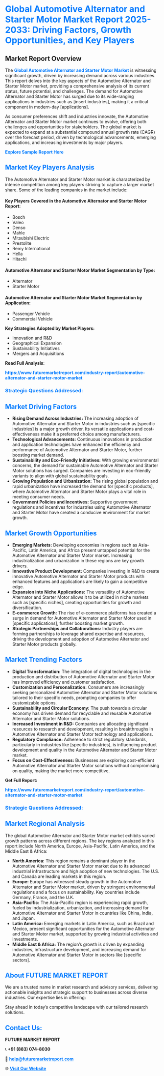 <h1 style="color: #007BFF;">Global Automotive Alternator and Starter Motor Market Report 2025-2033: Driving Factors, Growth Opportunities, and Key Players</h1>

<section id="overview">
<h2>Market Report Overview</h2>
<p>The <a href="https://www.futuremarketreport.com/industry-report/automotive-alternator-and-starter-motor-market" style="color: #007BFF; text-decoration: none;"><strong>Global Automotive Alternator and Starter Motor Market</strong></a> is witnessing significant growth, driven by increasing demand across various industries. This report delves into the key aspects of the Automotive Alternator and Starter Motor market, providing a comprehensive analysis of its current status, future potential, and challenges. The demand for Automotive Alternator and Starter Motor has surged due to its wide-ranging applications in industries such as [insert industries], making it a critical component in modern-day [applications].</p>
<p>As consumer preferences shift and industries innovate, the Automotive Alternator and Starter Motor market continues to evolve, offering both challenges and opportunities for stakeholders. The global market is expected to expand at a substantial compound annual growth rate (CAGR) over the forecast period, driven by technological advancements, emerging applications, and increasing investments by major players.</p>
</section>

<section id="overview">
<p><a href="https://www.futuremarketreport.com/request-sample/reportId=85967" style="color: #007BFF; text-decoration: none;"><strong>Explore Sample Report Here</strong></a></p>
</section>

<section id="key-players">
<h2 style="color: #007BFF;">Market Key Players Analysis</h2>
<p>The Automotive Alternator and Starter Motor market is characterized by intense competition among key players striving to capture a larger market share. Some of the leading companies in the market include:</p>
<h4>Key Players Covered in the Automotive Alternator and Starter Motor Report:</h4>
<ul><li>Bosch</li><li>Valeo</li><li>Denso</li><li>Mahle</li><li>Mitsubishi Electric</li><li>Prestolite</li><li>Remy International</li><li>Hella</li><li>Hitachi</li></ul>
<h4>Automotive Alternator and Starter Motor Market Segmentation by Type:</h4>
<ul><li>Alternator</li><li>Starter Motor</li></ul>

<h4>Automotive Alternator and Starter Motor Market Segmentation by Application:</h4>
<ul><li>Passenger Vehicle</li><li>Commercial Vehicle</li></ul>
<p><strong>Key Strategies Adopted by Market Players:</strong></p>
<ul>
<li>Innovation and R&D</li>
<li>Geographical Expansion</li>
<li>Sustainability Initiatives</li>
<li>Mergers and Acquisitions</li>
</ul>
</section>

<section>
<p><strong>Read Full Analysis: </strong></p><a href="https://www.futuremarketreport.com/industry-report/automotive-alternator-and-starter-motor-market" style="color: #007BFF; text-decoration: none;"><strong>https://www.futuremarketreport.com/industry-report/automotive-alternator-and-starter-motor-market</strong></a>
<h3 style="color: #007BFF;">Strategic Questions Addressed:</h3>
</section>

<section id="driving-factors">
<h2 style="color: #007BFF;">Market Driving Factors</h2>
<ul>
<li><strong>Rising Demand Across Industries:</strong> The increasing adoption of Automotive Alternator and Starter Motor in industries such as [specific industries] is a major growth driver. Its versatile applications and cost-effectiveness make it a preferred choice among manufacturers.</li>
<li><strong>Technological Advancements:</strong> Continuous innovations in production and application technologies have enhanced the efficiency and performance of Automotive Alternator and Starter Motor, further boosting market demand.</li>
<li><strong>Sustainability and Eco-Friendly Initiatives:</strong> With growing environmental concerns, the demand for sustainable Automotive Alternator and Starter Motor solutions has surged. Companies are investing in eco-friendly variants to align with global sustainability goals.</li>
<li><strong>Growing Population and Urbanization:</strong> The rising global population and rapid urbanization have increased the demand for [specific products], where Automotive Alternator and Starter Motor plays a vital role in meeting consumer needs.</li>
<li><strong>Government Policies and Incentives:</strong> Supportive government regulations and incentives for industries using Automotive Alternator and Starter Motor have created a conducive environment for market growth.</li>
</ul>
</section>

<section id="growth-opportunities">
<h2 style="color: #007BFF;">Market Growth Opportunities</h2>
<ul>
<li><strong>Emerging Markets:</strong> Developing economies in regions such as Asia-Pacific, Latin America, and Africa present untapped potential for the Automotive Alternator and Starter Motor market. Increasing industrialization and urbanization in these regions are key growth drivers.</li>
<li><strong>Innovative Product Development:</strong> Companies investing in R&D to create innovative Automotive Alternator and Starter Motor products with enhanced features and applications are likely to gain a competitive edge.</li>
<li><strong>Expansion into Niche Applications:</strong> The versatility of Automotive Alternator and Starter Motor allows it to be utilized in niche markets such as [specific niches], creating opportunities for growth and diversification.</li>
<li><strong>E-commerce Growth:</strong> The rise of e-commerce platforms has created a surge in demand for Automotive Alternator and Starter Motor used in [specific applications], further boosting market growth.</li>
<li><strong>Strategic Partnerships and Collaborations:</strong> Industry players are forming partnerships to leverage shared expertise and resources, driving the development and adoption of Automotive Alternator and Starter Motor products globally.</li>
</ul>
</section>

<section id="trending-factors">
<h2 style="color: #007BFF;">Market Trending Factors</h2>
<ul>
<li><strong>Digital Transformation:</strong> The integration of digital technologies in the production and distribution of Automotive Alternator and Starter Motor has improved efficiency and customer satisfaction.</li>
<li><strong>Customization and Personalization:</strong> Consumers are increasingly seeking personalized Automotive Alternator and Starter Motor solutions tailored to their specific needs, prompting companies to offer customizable options.</li>
<li><strong>Sustainability and Circular Economy:</strong> The push towards a circular economy has driven demand for recyclable and reusable Automotive Alternator and Starter Motor solutions.</li>
<li><strong>Increased Investment in R&D:</strong> Companies are allocating significant resources to research and development, resulting in breakthroughs in Automotive Alternator and Starter Motor technology and applications.</li>
<li><strong>Regulatory Compliance:</strong> Adherence to strict regulatory standards, particularly in industries like [specific industries], is influencing product development and quality in the Automotive Alternator and Starter Motor market.</li>
<li><strong>Focus on Cost-Effectiveness:</strong> Businesses are exploring cost-efficient Automotive Alternator and Starter Motor solutions without compromising on quality, making the market more competitive.</li>
</ul>
</section>

<section>
<p><strong>Get Full Report: </strong></p><a href="https://www.futuremarketreport.com/industry-report/automotive-alternator-and-starter-motor-market" style="color: #007BFF; text-decoration: none;"><strong>https://www.futuremarketreport.com/industry-report/automotive-alternator-and-starter-motor-market</strong></a>
<h3 style="color: #007BFF;">Strategic Questions Addressed:</h3>
</section>


<section id="regional-analysis">
<h2 style="color: #007BFF;">Market Regional Analysis</h2>
<p>The global Automotive Alternator and Starter Motor market exhibits varied growth patterns across different regions. The key regions analyzed in this report include North America, Europe, Asia-Pacific, Latin America, and the Middle East & Africa:</p>
<ul>
<li><strong>North America:</strong> This region remains a dominant player in the Automotive Alternator and Starter Motor market due to its advanced industrial infrastructure and high adoption of new technologies. The U.S. and Canada are leading markets in this region.</li>
<li><strong>Europe:</strong> Europe has witnessed steady growth in the Automotive Alternator and Starter Motor market, driven by stringent environmental regulations and a focus on sustainability. Key countries include Germany, France, and the U.K.</li>
<li><strong>Asia-Pacific:</strong> The Asia-Pacific region is experiencing rapid growth, fueled by industrialization, urbanization, and increasing demand for Automotive Alternator and Starter Motor in countries like China, India, and Japan.</li>
<li><strong>Latin America:</strong> Emerging markets in Latin America, such as Brazil and Mexico, present significant opportunities for the Automotive Alternator and Starter Motor market, supported by growing industrial activities and investments.</li>
<li><strong>Middle East & Africa:</strong> The region’s growth is driven by expanding industries, infrastructure development, and increasing demand for Automotive Alternator and Starter Motor in sectors like [specific sectors].</li>
</ul>
</section>

<footer>
<h2 style="color: #007BFF;">About FUTURE MARKET REPORT</h2>
<p>We are a trusted name in market research and advisory services, delivering actionable insights and strategic support to businesses across diverse industries. Our expertise lies in offering:</p>

<p>Stay ahead in today’s competitive landscape with our tailored research solutions.</p>

<h2 style="color: #007BFF;">Contact Us:</h2>
<p><strong>FUTURE MARKET REPORT</strong></p>
<p>📞 <strong>+91 (883) 074-8030</strong></p>
<p>📧 <strong><a href="mailto:help@futuremarketreport.com" style="color: #007BFF;">help@futuremarketreport.com</a></strong></p>
<p>🌐 <strong><a href="https://www.futuremarketreport.com/" style="color: #007BFF;">Visit Our Website</a></strong></p>
</footer>